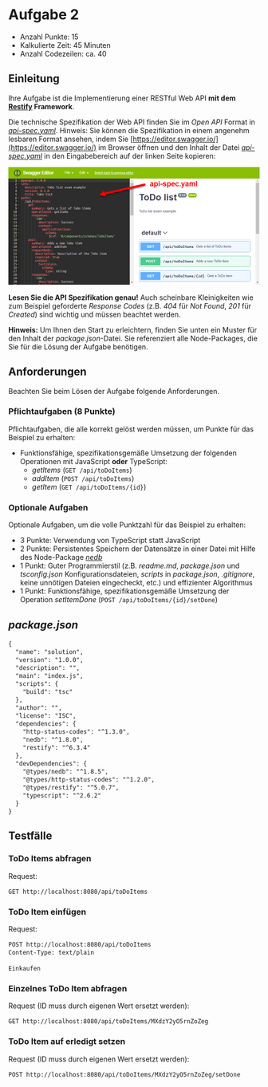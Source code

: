 # Aufgabe 2

* Anzahl Punkte: 15
* Kalkulierte Zeit: 45 Minuten
* Anzahl Codezeilen: ca. 40

## Einleitung

Ihre Aufgabe ist die Implementierung einer RESTful Web API **mit dem [Restify](http://restify.com/) Framework**.

Die technische Spezifikation der Web API finden Sie im *Open API* Format in [*api-spec.yaml*](api-spec.yaml). Hinweis: Sie können die Spezifikation in einem angenehm lesbaren Format ansehen, indem Sie [https://editor.swagger.io/](https://editor.swagger.io/) im Browser öffnen und den Inhalt der Datei [*api-spec.yaml*](api-spec.yaml) in den Eingabebereich auf der linken Seite kopieren:

![Swagger Editor](swagger-editor.png)

**Lesen Sie die API Spezifikation genau!** Auch scheinbare Kleinigkeiten wie zum Beispiel geforderte *Response Codes* (z.B. *404* für *Not Found*, *201* für *Created*) sind wichtig und müssen beachtet werden.

**Hinweis:** Um Ihnen den Start zu erleichtern, finden Sie unten ein Muster für den Inhalt der *package.json*-Datei. Sie referenziert alle Node-Packages, die Sie für die Lösung der Aufgabe benötigen.

## Anforderungen

Beachten Sie beim Lösen der Aufgabe folgende Anforderungen.

### Pflichtaufgaben (8 Punkte)

Pflichtaufgaben, die alle korrekt gelöst werden müssen, um Punkte für das Beispiel zu erhalten:

* Funktionsfähige, spezifikationsgemäße Umsetzung der folgenden Operationen mit JavaScript **oder** TypeScript:
  * *getItems* (`GET /api/toDoItems`)
  * *addItem* (`POST /api/toDoItems`)
  * *getItem* (`GET /api/toDoItems/{id}`)

### Optionale Aufgaben

Optionale Aufgaben, um die volle Punktzahl für das Beispiel zu erhalten:

* 3 Punkte: Verwendung von TypeScript statt JavaScript
* 2 Punkte: Persistentes Speichern der Datensätze in einer Datei mit Hilfe des Node-Package [*nedb*](https://github.com/louischatriot/nedb)
* 1 Punkt: Guter Programmierstil (z.B. *readme.md*, *package.json* und *tsconfig.json* Konfigurationsdateien, *scripts* in *package.json*, *.gitignore*, keine unnötigen Dateien eingecheckt, etc.) und effizienter Algorithmus
* 1 Punkt: Funktionsfähige, spezifikationsgemäße Umsetzung der Operation *setItemDone* (`POST /api/toDoItems/{id}/setDone`)

## *package.json*

```
{
  "name": "solution",
  "version": "1.0.0",
  "description": "",
  "main": "index.js",
  "scripts": {
    "build": "tsc"
  },
  "author": "",
  "license": "ISC",
  "dependencies": {
    "http-status-codes": "^1.3.0",
    "nedb": "^1.8.0",
    "restify": "^6.3.4"
  },
  "devDependencies": {
    "@types/nedb": "^1.8.5",
    "@types/http-status-codes": "^1.2.0",
    "@types/restify": "^5.0.7",
    "typescript": "^2.6.2"
  }
}
```

## Testfälle

### ToDo Items abfragen

Request:

```
GET http://localhost:8080/api/toDoItems
```

### ToDo Item einfügen

Request:

```
POST http://localhost:8080/api/toDoItems
Content-Type: text/plain

Einkaufen
```

### Einzelnes ToDo Item abfragen

Request (ID muss durch eigenen Wert ersetzt werden):

```
GET http://localhost:8080/api/toDoItems/MXdzY2yO5rnZoZeg
```

### ToDo Item auf erledigt setzen

Request (ID muss durch eigenen Wert ersetzt werden):

```
POST http://localhost:8080/api/toDoItems/MXdzY2yO5rnZoZeg/setDone
```
